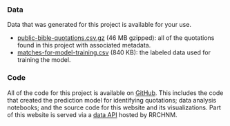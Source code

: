 ### Data

Data that was generated for this project is available for your use.

- [public-bible-quotations.csv.gz](https://americaspublicbible.org/public-bible-quotations.csv.gz) (46 MB gzipped): all of the quotations found in this project with associated metadata.
- [matches-for-model-training.csv](https://goo.gl/65yo6v) (840 KB): the labeled data used for training the model.

### Code

All of the code for this project is available on [GitHub](https://github.com/lmullen/americas-public-bible/). This includes the code that created the prediction model for identifying quotations; data analysis notebooks; and the source code for this website and its visualizations. Part of this website is served via a [data API](https://github.com/chnm/dataapi) hosted by RRCHNM.
